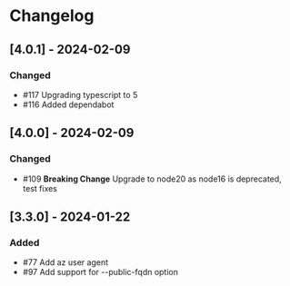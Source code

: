 # Changelog

## [4.0.1] - 2024-02-09

### Changed

-  #117 Upgrading typescript to 5
-  #116 Added dependabot

## [4.0.0] - 2024-02-09

### Changed

-  #109 **Breaking Change** Upgrade to node20 as node16 is deprecated, test fixes

## [3.3.0] - 2024-01-22

### Added

-  #77 Add az user agent
-  #97 Add support for --public-fqdn option

